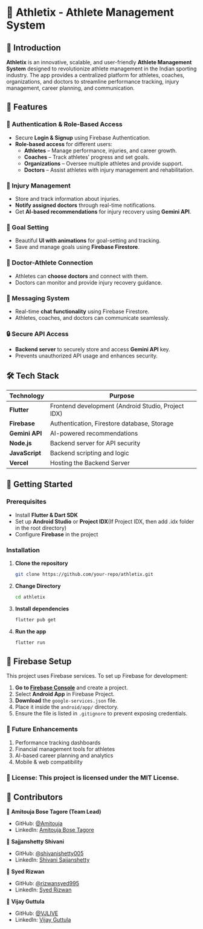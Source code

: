 # 🏅 Athletix - Athlete Management System

## 📌 Introduction
**Athletix** is an innovative, scalable, and user-friendly **Athlete Management System** designed to revolutionize athlete management in the Indian sporting industry. The app provides a centralized platform for athletes, coaches, organizations, and doctors to streamline performance tracking, injury management, career planning, and communication.

## 🚀 Features

### 🔐 Authentication & Role-Based Access
- Secure **Login & Signup** using Firebase Authentication.
- **Role-based access** for different users:
    - **Athletes** – Manage performance, injuries, and career growth.
    - **Coaches** – Track athletes’ progress and set goals.
    - **Organizations** – Oversee multiple athletes and provide support.
    - **Doctors** – Assist athletes with injury management and rehabilitation.

### 🏥 Injury Management
- Store and track information about injuries.
- **Notify assigned doctors** through real-time notifications.
- Get **AI-based recommendations** for injury recovery using **Gemini API**.

### 🎯 Goal Setting
- Beautiful **UI with animations** for goal-setting and tracking.
- Save and manage goals using **Firebase Firestore**.

### 🏥 Doctor-Athlete Connection
- Athletes can **choose doctors** and connect with them.
- Doctors can monitor and provide injury recovery guidance.

### 💬 Messaging System
- Real-time **chat functionality** using Firebase Firestore.
- Athletes, coaches, and doctors can communicate seamlessly.

### 🔒 Secure API Access
- **Backend server** to securely store and access **Gemini API** key.
- Prevents unauthorized API usage and enhances security.

## 🛠️ Tech Stack

| Technology     | Purpose                                            |
|----------------|----------------------------------------------------|
| **Flutter**    | Frontend development (Android Studio, Project IDX) |
| **Firebase**   | Authentication, Firestore database, Storage        |
| **Gemini API** | AI-powered recommendations                         |
| **Node.js**    | Backend server for API security                    |
| **JavaScript** | Backend scripting and logic                        |
| **Vercel**     | Hosting the Backend Server                         |

## 🚀 Getting Started

### Prerequisites
- Install **Flutter & Dart SDK**
- Set up **Android Studio** or **Project IDX**(If Project IDX, then add .idx folder in the root directory)
- Configure **Firebase** in the project

### Installation
1. **Clone the repository**
   ```sh
   git clone https://github.com/your-repo/athletix.git
2. **Change Directory**
   ```sh
   cd athletix
3. **Install dependencies**
   ```sh
   flutter pub get
4. **Run the app**
   ```sh
   flutter run

## 🔧 Firebase Setup

This project uses Firebase services. To set up Firebase for development:

1. **Go to [Firebase Console](https://console.firebase.google.com/)** and create a project.
2. Select **Android App** in Firebase Project.
3. **Download** the `google-services.json` file.
4. Place it inside the `android/app/` directory.
5. Ensure the file is listed in `.gitignore` to prevent exposing credentials.

### 📌 Future Enhancements

1. Performance tracking dashboards
2. Financial management tools for athletes
3. AI-based career planning and analytics
4. Mobile & web compatibility

### 📜 License: This project is licensed under the MIT License.

## 🤝 Contributors

👤 **Amitouja Bose Tagore (Team Lead)**
- GitHub: [@Amitouja](https://github.com/Amitouja)
- LinkedIn: [Amitouja Bose Tagore](https://www.linkedin.com/in/amitouja/)

👤 **Sajjanshetty Shivani**
 - GitHub: [@shivanishetty005](https://github.com/shivanishetty005)
 - LinkedIn: [Shivani Sajjanshetty](https://www.linkedin.com/in/shivani-sajjanshetty-6345a72b8/)

👤 **Syed Rizwan**
- GitHub: [@rizwansyed995](https://github.com/rizwansyed995)
- LinkedIn: [Syed Rizwan](https://www.linkedin.com/in/syed-rizwan-2264b5289/)

👤 **Vijay Guttula**
- GitHub: [@VJLIVE](https://github.com/VJLIVE)
- LinkedIn: [Vijay Guttula](https://www.linkedin.com/in/vijay-guttula/)  
